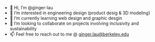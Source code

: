 - 👋 Hi, I’m @ginger-lau
- 👀 I’m interested in engineering design (product desig & 3D modeling)
- 🌱 I’m currently learning web design and graphic desgin
- 💞️ I’m looking to collaborate on projects involving inclusivity and sustainability
- 📫 Feel free to reach out to me @ ginger.lau@berkeley.edu

<!---
ginger-lau/ginger-lau is a ✨ special ✨ repository because its `README.md` (this file) appears on your GitHub profile.
You can click the Preview link to take a look at your changes.
--->
